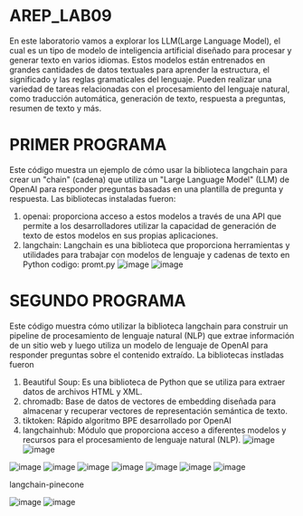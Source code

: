 # AREP_LAB09
En este laboratorio vamos a explorar los LLM(Large Language Model), el cual es un tipo de modelo de inteligencia artificial diseñado para procesar y generar texto en varios idiomas. Estos modelos están entrenados en grandes cantidades de datos textuales para aprender la estructura, el significado y las reglas gramaticales del lenguaje. Pueden realizar una variedad de tareas relacionadas con el procesamiento del lenguaje natural, como traducción automática, generación de texto, respuesta a preguntas, resumen de texto y más.

# PRIMER PROGRAMA
Este código muestra un ejemplo de cómo usar la biblioteca langchain para crear un "chain" (cadena) que utiliza un "Large Language Model" (LLM) de OpenAI para responder preguntas basadas en una plantilla de pregunta y respuesta. Las bibliotecas instaladas fueron:
1. openai: proporciona acceso a estos modelos a través de una API que permite a los desarrolladores utilizar la capacidad de generación de texto de estos modelos en sus propias aplicaciones.
2. langchain: Langchain es una biblioteca que proporciona herramientas y utilidades para trabajar con modelos de lenguaje y cadenas de texto en Python
codigo: promt.py
![image](https://github.com/NicolasCastro9/AREP_LAB09/assets/98556822/d677ec8f-9443-44f6-99d8-89ee6638185e)
![image](https://github.com/NicolasCastro9/AREP_LAB09/assets/98556822/65f06ebc-7f31-42eb-948f-32f41f94de83)

# SEGUNDO PROGRAMA 
Este código muestra cómo utilizar la biblioteca langchain para construir un pipeline de procesamiento de lenguaje natural (NLP) que extrae información de un sitio web y luego utiliza un modelo de lenguaje de OpenAI para responder preguntas sobre el contenido extraído. La bibliotecas instladas fueron
1. Beautiful Soup: Es una biblioteca de Python que se utiliza para extraer datos de archivos HTML y XML.
2. chromadb: Base de datos de vectores de embedding diseñada para almacenar y recuperar vectores de representación semántica de texto.
3. tiktoken: Rápido algoritmo BPE desarrollado por OpenAI
4. langchainhub:  Módulo que proporciona acceso a diferentes modelos y recursos para el procesamiento de lenguaje natural (NLP).
![image](https://github.com/NicolasCastro9/AREP_LAB09/assets/98556822/8ddab06c-5850-49e9-80d0-aec51c36f086)
![image](https://github.com/NicolasCastro9/AREP_LAB09/assets/98556822/81107a65-3849-4222-a6e5-fbb285839a12)




![image](https://github.com/NicolasCastro9/AREP_LAB09/assets/98556822/521b5b31-751b-4eee-81fe-938fec21f3d8)
![image](https://github.com/NicolasCastro9/AREP_LAB09/assets/98556822/af1ec5d4-5597-4446-910d-acc8290bd981)
![image](https://github.com/NicolasCastro9/AREP_LAB09/assets/98556822/eb2a754e-2b4a-49fa-b47a-624de4447ea5)
![image](https://github.com/NicolasCastro9/AREP_LAB09/assets/98556822/84a47a31-17ce-42d2-91a4-317b74618062)
![image](https://github.com/NicolasCastro9/AREP_LAB09/assets/98556822/b6a0a567-5856-47bf-8152-fd7919203d9c)
![image](https://github.com/NicolasCastro9/AREP_LAB09/assets/98556822/42f79e52-0f9c-4d20-9ca5-337afc59906f)
![image](https://github.com/NicolasCastro9/AREP_LAB09/assets/98556822/7a98e90b-f8c6-405c-8f4d-d41e37869f83)

langchain-pinecone

![image](https://github.com/NicolasCastro9/AREP_LAB09/assets/98556822/a787477d-b6e1-4e97-b958-ce91749d38ef)
![image](https://github.com/NicolasCastro9/AREP_LAB09/assets/98556822/00d243e8-4c08-4b85-a580-b8e8107e6568)


